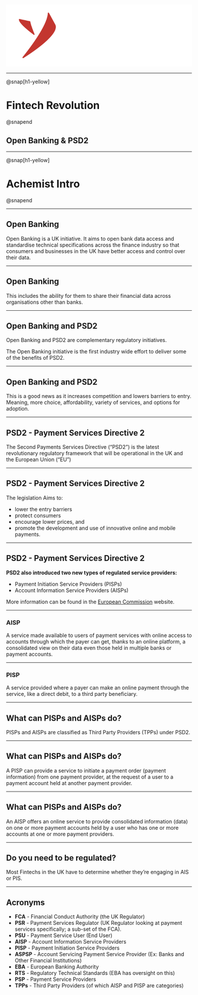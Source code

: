 
![Yarilabs](assets/yarilabs_logo_vH_signature_neg_transp.png)

---

@snap[h1-yellow]
# Fintech Revolution 
@snapend

## Open Banking & PSD2  

---

@snap[h1-yellow]
# Achemist Intro
@snapend

---

## Open Banking

Open Banking is a UK initiative. 
It aims to open bank data access and standardise technical specifications 
across the finance industry so that consumers and businesses in the UK have 
better access and control over their data. 

---

## Open Banking
This includes the ability for them to share their financial data across 
organisations other than banks.

---

## Open Banking and PSD2
Open Banking and PSD2 are complementary regulatory initiatives.

The Open Banking initiative is the first industry wide effort to 
deliver some of the benefits of PSD2. 

---

## Open Banking and PSD2
This is a good news as it increases competition and lowers barriers to entry. 
Meaning, more choice, affordability, variety of services, and options for adoption.

---

## PSD2 - Payment Services Directive 2

The Second Payments Services Directive (“PSD2”) is the latest revolutionary 
regulatory framework that will be operational in the UK and the European Union (“EU”) 

---

## PSD2 - Payment Services Directive 2

The legislation Aims  to:

* lower the entry barriers
* protect consumers
* encourage lower prices, and
* promote the development and use of innovative online and mobile payments.

---

## PSD2 - Payment Services Directive 2

**PSD2 also introduced two new types of regulated service providers:**

* Payment Initiation Service Providers (PISPs)
* Account Information Service Providers (AISPs)

More information can be found in the  [European Commission](https://ec.europa.eu/info/law/payment-services-psd-2-directive-eu-2015-2366_en) website.

---

### AISP

A service made available to users of payment services with online access 
to accounts through which the payer can get, thanks to an online platform, 
a consolidated view on their data even those held in multiple banks or payment accounts.

---

### PISP
A service provided where a payer can make an online payment through the service, 
like a direct debit, to a third party beneficiary.

---

## What can PISPs and AISPs do?
PISPs and AISPs are classified as Third Party Providers (TPPs) under PSD2.

---

## What can PISPs and AISPs do?

A PISP can provide a service to initiate a payment order (payment information) 
from one payment provider, at the request of a user to a payment account held at 
another payment provider.

---

## What can PISPs and AISPs do?

An AISP offers an online service to provide consolidated information (data) 
on one or more payment accounts held by a user who has one or more accounts at 
one or more payment providers.

---

## Do you need to be regulated?
Most Fintechs in the UK have to determine whether they’re engaging in AIS or PIS.

---

## Acronyms

* **FCA** 	- Financial Conduct Authority (the UK Regulator)
* **PSR** 	- Payment Services Regulator (UK Regulator looking at payment 	services specifically; a sub-set of the FCA).
* **PSU** 	- Payment Service User (End User)
* **AISP** 	- Account Information Service Providers
* **PISP**	- Payment Initiation Service Providers
* **ASPSP** - Account Servicing Payment Service Provider (Ex: Banks and Other Financial Institutions)
* **EBA** 	- European Banking Authority
* **RTS** 	- Regulatory Technical Standards (EBA has oversight on this)
* **PSP** 	- Payment Service Providers
* **TPPs** 	- Third Party Providers (of which AISP and PISP are categories)

